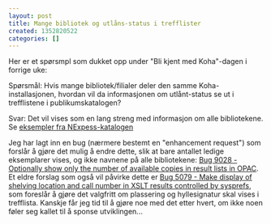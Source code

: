 ```yaml
---
layout: post
title: Mange bibliotek og utlåns-status i trefflister
created: 1352820522
categories: []
---
```

<p>Her er et spørsmpl som dukket opp under "Bli kjent med Koha"-dagen i forrige uke:</p>

<p>Spørsmål: Hvis mange bibliotek/filialer deler den samme Koha-installasjonen, hvordan vil da informasjonen om utlånt-status se ut i trefflistene i publikumskatalogen?</p>

<p>Svar: Det vil vises som en lang streng med informasjon om alle bibliotekene. Se <a href="http://catalog.nexpresslibrary.org/cgi-bin/koha/opac-search.pl?q=twilight">eksempler fra NExpess-katalogen</a></p>

<p>Jeg har lagt inn en bug (nærmere bestemt en "enhancement request") som forslår å gjøre det mulig å endre dette, slik at bare antallet ledige eksemplarer vises, og ikke navnene på alle bibliotekene: <a href="http://bugs.koha-community.org/bugzilla3/show_bug.cgi?id=9028">Bug 9028 - Optionally show only the number of available copies in result lists in OPAC</a>. Et eldre forslag som også vil påvirke dette er <a href="http://bugs.koha-community.org/bugzilla3/show_bug.cgi?id=5079">Bug 5079 - Make display of shelving location and call number in XSLT results controlled by sysprefs</a>, som foreslår å gjøre det valgfritt om plassering og hyllesignatur skal vises i trefflista. Kanskje får jeg tid til å gjøre noe med det etter hvert, om ikke noen føler seg kallet til å sponse utviklingen...</p>
